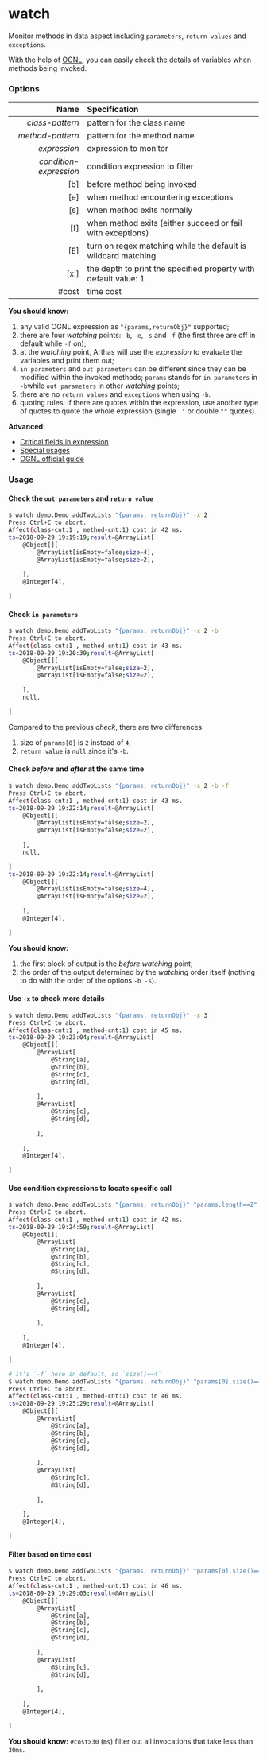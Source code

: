 watch
=====

Monitor methods in data aspect including `parameters`, `return values` and `exceptions`.

With the help of [OGNL](https://en.wikipedia.org/wiki/OGNL), you can easily check the details of variables when methods being invoked.

### Options

|Name|Specification|
|---:|:---|
|*class-pattern*|pattern for the class name|
|*method-pattern*|pattern for the method name|
|*expression*|expression to monitor|
|*condition-expression*|condition expression to filter|
|[b]|before method being invoked|
|[e]|when method encountering exceptions|
|[s]|when method exits normally|
|[f]|when method exits (either succeed or fail with exceptions)|
|[E]|turn on regex matching while the default is wildcard matching|
|[x:]|the depth to print the specified property with default value: 1|
|#cost|time cost|

**You should know:**
1. any valid OGNL expression as `"{params,returnObj}"` supported;
2. there are four *watching* points: `-b`, `-e`, `-s` and `-f` (the first three are off in default while `-f` on);
3. at the *watching* point, Arthas will use the *expression* to evaluate the variables and print them out;
4. `in parameters` and `out parameters` can be different since they can be modified within the invoked methods; `params` stands for `in parameters` in `-b`while `out parameters` in other *watching* points;
5. there are no `return values` and `exceptions` when using `-b`.
6. quoting rules: if there are quotes within the expression, use another type of quotes to quote the whole expression (single `''` or double `""` quotes). 

**Advanced:**
* [Critical fields in expression](advice-class.md)
* [Special usages](https://github.com/alibaba/arthas/issues/71)
* [OGNL official guide](https://commons.apache.org/proper/commons-ognl/language-guide.html)

### Usage

#### Check the `out parameters` and `return value`

```bash
$ watch demo.Demo addTwoLists "{params, returnObj}" -x 2 
Press Ctrl+C to abort.
Affect(class-cnt:1 , method-cnt:1) cost in 42 ms.
ts=2018-09-29 19:19:19;result=@ArrayList[
    @Object[][
        @ArrayList[isEmpty=false;size=4],
        @ArrayList[isEmpty=false;size=2],
    
    ],
    @Integer[4],

]
```

#### Check `in parameters`

```bash
$ watch demo.Demo addTwoLists "{params, returnObj}" -x 2 -b
Press Ctrl+C to abort.
Affect(class-cnt:1 , method-cnt:1) cost in 43 ms.
ts=2018-09-29 19:20:39;result=@ArrayList[
    @Object[][
        @ArrayList[isEmpty=false;size=2],
        @ArrayList[isEmpty=false;size=2],
    
    ],
    null,

]
```

Compared to the previous *check*, there are two differences:
1. size of `params[0]` is `2` instead of `4`;
2. `return value` is `null` since it's `-b`.


#### Check *before* and *after* at the same time

```bash
$ watch demo.Demo addTwoLists "{params, returnObj}" -x 2 -b -f
Press Ctrl+C to abort.
Affect(class-cnt:1 , method-cnt:1) cost in 43 ms.
ts=2018-09-29 19:22:14;result=@ArrayList[
    @Object[][
        @ArrayList[isEmpty=false;size=2],
        @ArrayList[isEmpty=false;size=2],
    
    ],
    null,

]
ts=2018-09-29 19:22:14;result=@ArrayList[
    @Object[][
        @ArrayList[isEmpty=false;size=4],
        @ArrayList[isEmpty=false;size=2],
    
    ],
    @Integer[4],

]
```

**You should know:**
1. the first block of output is the *before watching* point;
2. the order of the output determined by the *watching* order itself (nothing to do with the order of the options `-b -s`).

#### Use `-x` to check more details

```bash
$ watch demo.Demo addTwoLists "{params, returnObj}" -x 3
Press Ctrl+C to abort.
Affect(class-cnt:1 , method-cnt:1) cost in 45 ms.
ts=2018-09-29 19:23:04;result=@ArrayList[
    @Object[][
        @ArrayList[
            @String[a],
            @String[b],
            @String[c],
            @String[d],
        
        ],
        @ArrayList[
            @String[c],
            @String[d],
        
        ],
    
    ],
    @Integer[4],

]
```

#### Use condition expressions to locate specific call

```bash
$ watch demo.Demo addTwoLists "{params, returnObj}" "params.length==2" -x 3
Press Ctrl+C to abort.
Affect(class-cnt:1 , method-cnt:1) cost in 42 ms.
ts=2018-09-29 19:24:59;result=@ArrayList[
    @Object[][
        @ArrayList[
            @String[a],
            @String[b],
            @String[c],
            @String[d],
        
        ],
        @ArrayList[
            @String[c],
            @String[d],
        
        ],
    
    ],
    @Integer[4],

]

# it's `-f` here in default, so `size()==4`
$ watch demo.Demo addTwoLists "{params, returnObj}" "params[0].size()==4" -x 3
Press Ctrl+C to abort.
Affect(class-cnt:1 , method-cnt:1) cost in 46 ms.
ts=2018-09-29 19:25:29;result=@ArrayList[
    @Object[][
        @ArrayList[
            @String[a],
            @String[b],
            @String[c],
            @String[d],
        
        ],
        @ArrayList[
            @String[c],
            @String[d],
        
        ],
    
    ],
    @Integer[4],

]
```

#### Filter based on time cost

```bash
$ watch demo.Demo addTwoLists "{params, returnObj}" "params[0].size()==4" -x 3 #cost>30
Press Ctrl+C to abort.
Affect(class-cnt:1 , method-cnt:1) cost in 46 ms.
ts=2018-09-29 19:29:05;result=@ArrayList[
    @Object[][
        @ArrayList[
            @String[a],
            @String[b],
            @String[c],
            @String[d],
        
        ],
        @ArrayList[
            @String[c],
            @String[d],
        
        ],
    
    ],
    @Integer[4],

]
```

**You should know:**
`#cost>30` (`ms`) filter out all invocations that take less than `30ms`.

